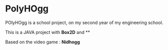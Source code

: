 # PolyHOgg

POlyHOgg is a school project, on my second year of my engineering school.

This is a JAVA project with **Box2D** and **

Based on the video game : **Nidhogg**
